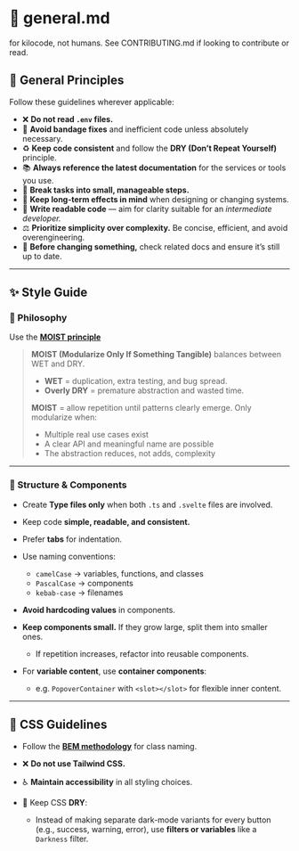 
# 🧠 general.md 
for kilocode, not humans. See CONTRIBUTING.md if looking to contribute or read.

## 🧩 General Principles

Follow these guidelines wherever applicable:

* ❌ **Do not read `.env` files.**
* 🧱 **Avoid bandage fixes** and inefficient code unless absolutely necessary.
* ♻️ **Keep code consistent** and follow the **DRY (Don’t Repeat Yourself)** principle.
* 📚 **Always reference the latest documentation** for the services or tools you use.
* 🔹 **Break tasks into small, manageable steps.**
* 🌱 **Keep long-term effects in mind** when designing or changing systems.
* 👀 **Write readable code** — aim for clarity suitable for an *intermediate developer.*
* ⚖️ **Prioritize simplicity over complexity.** Be concise, efficient, and avoid overengineering.
* 🧭 **Before changing something,** check related docs and ensure it’s still up to date.

---

## ✨ Style Guide

### 🧠 Philosophy

Use the [**MOIST principle**](https://medium.com/@slavik57/why-should-you-write-moist-code-8d127e2c0075)

> **MOIST (Modularize Only If Something Tangible)** balances between WET and DRY.
>
> * **WET** = duplication, extra testing, and bug spread.
> * **Overly DRY** = premature abstraction and wasted time.
>
> **MOIST** = allow repetition until patterns clearly emerge.
> Only modularize when:
>
> * Multiple real use cases exist
> * A clear API and meaningful name are possible
> * The abstraction reduces, not adds, complexity

---

### 🧱 Structure & Components

* Create **Type files only** when both `.ts` and `.svelte` files are involved.
* Keep code **simple, readable, and consistent.**
* Prefer **tabs** for indentation.
* Use naming conventions:

  * `camelCase` → variables, functions, and classes
  * `PascalCase` → components
  * `kebab-case` → filenames
* **Avoid hardcoding values** in components.
* **Keep components small.** If they grow large, split them into smaller ones.

  * If repetition increases, refactor into reusable components.
* For **variable content**, use **container components**:

  * e.g. `PopoverContainer` with `<slot></slot>` for flexible inner content.

---

## 🎨 CSS Guidelines

* Follow the [**BEM methodology**](https://en.bem.info/methodology/quick-start/) for class naming.
* ❌ **Do not use Tailwind CSS.**
* ♿ **Maintain accessibility** in all styling choices.
* 🧩 Keep CSS **DRY**:

  * Instead of making separate dark-mode variants for every button (e.g., success, warning, error), use **filters or variables** like a `Darkness` filter.